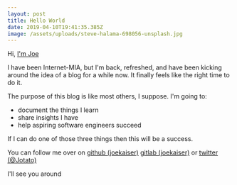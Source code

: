 ```yaml
---
layout: post
title: Hello World
date: 2019-04-10T19:41:35.385Z
image: /assets/uploads/steve-halama-698056-unsplash.jpg
---
```

Hi, [I'm Joe](/about)

I have been Internet-MIA, but I'm back, refreshed, and have been kicking around the idea of a blog for a while now. It finally feels like the right time to do it.

The purpose of this blog is like most others, I suppose. I'm going to:

- document the things I learn
- share insights I have
- help aspiring software engineers succeed

If I can do one of those three things then this will be a success.

You can follow me over on [github (joekaiser)](https://github.com/joekaiser) [gitlab (joekaiser)](https://gitlab.com/joekaiser) or [twitter (@Jotato)](https://twitter.com/jotato)

I'll see you around
